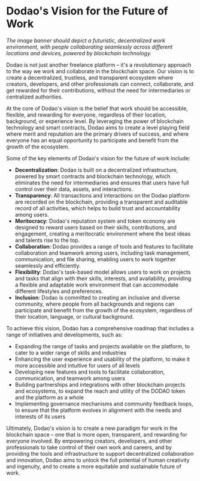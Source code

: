 # Dodao's Vision for the Future of Work

<!-- ![Dodao's Vision for the Future of Work](./img/vision-future-work.png) -->
*The image banner should depict a futuristic, decentralized work environment, with people collaborating seamlessly across different locations and devices, powered by blockchain technology.*

Dodao is not just another freelance platform – it's a revolutionary approach to the way we work and collaborate in the blockchain space. Our vision is to create a decentralized, trustless, and transparent ecosystem where creators, developers, and other professionals can connect, collaborate, and get rewarded for their contributions, without the need for intermediaries or centralized authorities.

At the core of Dodao's vision is the belief that work should be accessible, flexible, and rewarding for everyone, regardless of their location, background, or experience level. By leveraging the power of blockchain technology and smart contracts, Dodao aims to create a level playing field where merit and reputation are the primary drivers of success, and where everyone has an equal opportunity to participate and benefit from the growth of the ecosystem.

Some of the key elements of Dodao's vision for the future of work include:

- **Decentralization**: Dodao is built on a decentralized infrastructure, powered by smart contracts and blockchain technology, which eliminates the need for intermediaries and ensures that users have full control over their data, assets, and interactions.
- **Transparency**: All transactions and interactions on the Dodao platform are recorded on the blockchain, providing a transparent and auditable record of all activities, which helps to build trust and accountability among users.
- **Meritocracy**: Dodao's reputation system and token economy are designed to reward users based on their skills, contributions, and engagement, creating a meritocratic environment where the best ideas and talents rise to the top.
- **Collaboration**: Dodao provides a range of tools and features to facilitate collaboration and teamwork among users, including task management, communication, and file sharing, enabling users to work together seamlessly and efficiently.
- **Flexibility**: Dodao's task-based model allows users to work on projects and tasks that align with their skills, interests, and availability, providing a flexible and adaptable work environment that can accommodate different lifestyles and preferences.
- **Inclusion**: Dodao is committed to creating an inclusive and diverse community, where people from all backgrounds and regions can participate and benefit from the growth of the ecosystem, regardless of their location, language, or cultural background.

To achieve this vision, Dodao has a comprehensive roadmap that includes a range of initiatives and developments, such as:

- Expanding the range of tasks and projects available on the platform, to cater to a wider range of skills and industries
- Enhancing the user experience and usability of the platform, to make it more accessible and intuitive for users of all levels
- Developing new features and tools to facilitate collaboration, communication, and teamwork among users
- Building partnerships and integrations with other blockchain projects and ecosystems, to expand the reach and utility of the DODAO token and the platform as a whole
- Implementing governance mechanisms and community feedback loops, to ensure that the platform evolves in alignment with the needs and interests of its users

Ultimately, Dodao's vision is to create a new paradigm for work in the blockchain space – one that is more open, transparent, and rewarding for everyone involved. By empowering creators, developers, and other professionals to take control of their own work and careers, and by providing the tools and infrastructure to support decentralized collaboration and innovation, Dodao aims to unlock the full potential of human creativity and ingenuity, and to create a more equitable and sustainable future of work.
